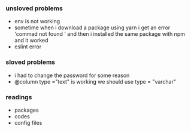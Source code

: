 ### unsloved problems 

- env is not working 
- sometime when i download a package using yarn i get an error 'commad not found ' and then i installed the same package with npm and it worked
- eslint error 

### sloved problems 
- i had to change the password for some reason 
- @column type ="text" is working we should use type = "varchar"

### readings 
- packages 
- codes 
- config files 